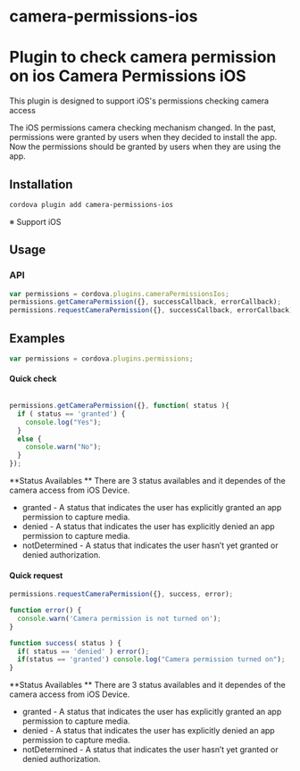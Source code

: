 # camera-permissions-ios
Plugin to check camera permission on ios
Camera Permissions iOS
========

This plugin is designed to support iOS's permissions checking camera access

The iOS permissions camera checking mechanism changed. In the past, permissions were granted by users when they decided to install the app.
Now the permissions should be granted by users when they are using the app.

Installation
--------

```bash
cordova plugin add camera-permissions-ios
```

※ Support iOS 

Usage
--------

### API

```javascript
var permissions = cordova.plugins.cameraPermissionsIos;
permissions.getCameraPermission({}, successCallback, errorCallback);
permissions.requestCameraPermission({}, successCallback, errorCallback);
```

## Examples
```js
var permissions = cordova.plugins.permissions;
```

#### Quick check
```js

permissions.getCameraPermission({}, function( status ){
  if ( status == 'granted') {
    console.log("Yes");
  }
  else {
    console.warn("No");
  }
});
```
**Status Availables
**
There are 3 status availables and it dependes of the camera access from iOS Device.
* granted - A status that indicates the user has explicitly granted an app permission to capture media.
* denied - A status that indicates the user has explicitly denied an app permission to capture media.
* notDetermined - A status that indicates the user hasn’t yet granted or denied authorization.

#### Quick request
```js
permissions.requestCameraPermission({}, success, error);

function error() {
  console.warn('Camera permission is not turned on');
}

function success( status ) {
  if( status == 'denied' ) error();
  if(status == 'granted') console.log("Camera permission turned on");
}
```

**Status Availables
**
There are 3 status availables and it dependes of the camera access from iOS Device.
* granted - A status that indicates the user has explicitly granted an app permission to capture media.
* denied - A status that indicates the user has explicitly denied an app permission to capture media.
* notDetermined - A status that indicates the user hasn’t yet granted or denied authorization.
